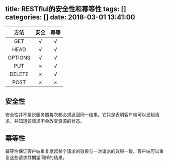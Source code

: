 title: RESTflul的安全性和幂等性
tags: []
categories: []
date: 2018-03-01 13:41:00
---

| 方法 | 安全 | 幂等 |
|:----:|:----:|:----:|
| GET     | √ | √
| HEAD    | √ | √
| OPTIONS | √ | √
| PUT     | × | √
| DELETE  | × | √
| POST    | × | ×

## 安全性

安全性并不是说服务器每次都必须返回同一结果。它只是表明客户端可以发起请求，并知道该请求不会改变资源的状态。

## 幂等性

幂等性保证客户端重复发起某个请求的效果与一次请求的效果一致。客户端可以重复这些请求并期望同样的结果。